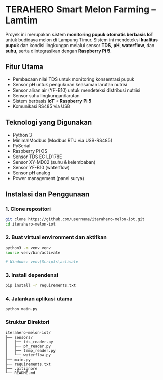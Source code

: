 # TERAHERO Smart Melon Farming – Lamtim

Proyek ini merupakan sistem **monitoring pupuk otomatis berbasis IoT** untuk budidaya melon di Lampung Timur. Sistem ini mendeteksi **kualitas pupuk** dan kondisi lingkungan melalui sensor **TDS**, **pH**, **waterflow**, dan **suhu**, serta diintegrasikan dengan **Raspberry Pi 5**.

## Fitur Utama

- Pembacaan nilai TDS untuk monitoring konsentrasi pupuk
- Sensor pH untuk pengukuran keasaman larutan nutrisi
- Sensor aliran air (YF-B10) untuk mendeteksi distribusi nutrisi
- Sensor suhu lingkungan/larutan
- Sistem berbasis **IoT + Raspberry Pi 5**
- Komunikasi RS485 via USB

## Teknologi yang Digunakan

- Python 3
- MinimalModbus (Modbus RTU via USB-RS485)
- PySerial
- Raspberry Pi OS
- Sensor TDS EC LD178E
- Sensor XY-MD02 (suhu & kelembaban)
- Sensor YF-B10 (waterflow)
- Sensor pH analog
- Power management (panel surya)

## Instalasi dan Penggunaan

### 1. Clone repositori

```bash
git clone https://github.com/username/iterahero-melon-iot.git
cd iterahero-melon-iot
```

### 2. Buat virtual environment dan aktifkan
```bash
python3 -m venv venv
source venv/bin/activate  

# Windows: venv\Scripts\activate
```

### 3. Install dependensi
```bash
pip install -r requirements.txt
```

### 4. Jalankan aplikasi utama
```
python main.py
```

### Struktur Direktori
```
iterahero-melon-iot/
├── sensors/
│   ├── tds_reader.py
│   ├── ph_reader.py
│   ├── temp_reader.py
│   └── waterflow.py
├── main.py
├── requirements.txt
├── .gitignore
└── README.md
```